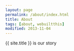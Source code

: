 ```yaml
---
layout: page
permalink: /about/index.html
title: About
tags: [about, webuiltthis]
modified: 2013-11-04
---
```


{{ site.title }} is our story 

